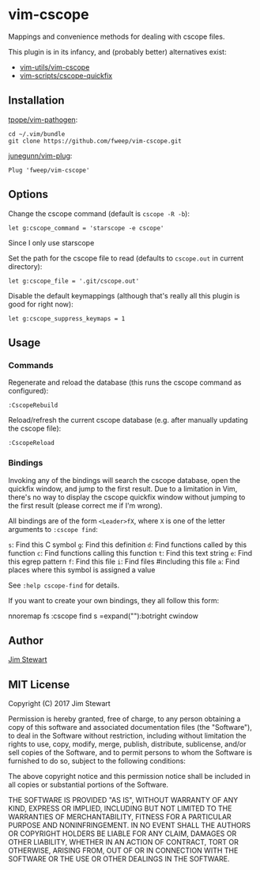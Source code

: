 # vim-cscope

Mappings and convenience methods for dealing with cscope files.

This plugin is in its infancy, and (probably better) alternatives exist:

* [vim-utils/vim-cscope](https://github.com/vim-utils/vim-cscope)
* [vim-scripts/cscope-quickfix](https://github.com/vim-scripts/cscope-quickfix)

## Installation

[tpope/vim-pathogen](https://github.com/tpope/vim-pathogen):

    cd ~/.vim/bundle
    git clone https://github.com/fweep/vim-cscope.git

[junegunn/vim-plug](https://github.com/junegunn/vim-plug):

    Plug 'fweep/vim-cscope'

## Options

Change the cscope command (default is `cscope -R -b`):

    let g:cscope_command = 'starscope -e cscope'

Since I only use starscope

Set the path for the cscope file to read (defaults to `cscope.out` in current directory):

    let g:cscope_file = '.git/cscope.out'

Disable the default keymappings (although that's really all this plugin is good for right now):

    let g:cscope_suppress_keymaps = 1

## Usage

### Commands

Regenerate and reload the database (this runs the cscope command as configured):

    :CscopeRebuild

Reload/refresh the current cscope database (e.g. after manually updating the cscope file):

    :CscopeReload

### Bindings

Invoking any of the bindings will search the cscope database, open the quickfix window,
and jump to the first result. Due to a limitation in Vim, there's no way to display the
cscope quickfix window without jumping to the first result (please correct me if I'm wrong).

All bindings are of the form `<Leader>fX`, where `X` is one of the letter arguments to `:cscope find`:

`s`: Find this C symbol
`g`: Find this definition
`d`: Find functions called by this function
`c`: Find functions calling this function
`t`: Find this text string
`e`: Find this egrep pattern
`f`: Find this file
`i`: Find files #including this file
`a`: Find places where this symbol is assigned a value

See `:help cscope-find` for details.

If you want to create your own bindings, they all follow this form:

  nnoremap <Leader>fs :cscope find s <C-R>=expand("<cword>")<CR><CR>:botright cwindow<CR>

## Author

[Jim Stewart](http://github.com/fweep)

## MIT License

Copyright (C) 2017 Jim Stewart

Permission is hereby granted, free of charge, to any person obtaining a
copy of this software and associated documentation files (the
"Software"), to deal in the Software without restriction, including
without limitation the rights to use, copy, modify, merge, publish,
distribute, sublicense, and/or sell copies of the Software, and to
permit persons to whom the Software is furnished to do so, subject to
the following conditions:

The above copyright notice and this permission notice shall be included
in all copies or substantial portions of the Software.

THE SOFTWARE IS PROVIDED "AS IS", WITHOUT WARRANTY OF ANY KIND, EXPRESS
OR IMPLIED, INCLUDING BUT NOT LIMITED TO THE WARRANTIES OF
MERCHANTABILITY, FITNESS FOR A PARTICULAR PURPOSE AND NONINFRINGEMENT.
IN NO EVENT SHALL THE AUTHORS OR COPYRIGHT HOLDERS BE LIABLE FOR ANY
CLAIM, DAMAGES OR OTHER LIABILITY, WHETHER IN AN ACTION OF CONTRACT,
TORT OR OTHERWISE, ARISING FROM, OUT OF OR IN CONNECTION WITH THE
SOFTWARE OR THE USE OR OTHER DEALINGS IN THE SOFTWARE.
